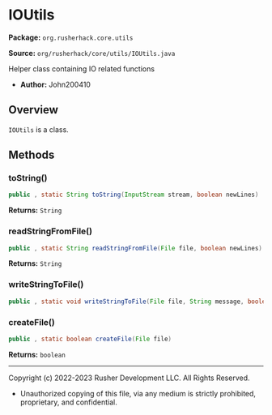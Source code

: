 # IOUtils

**Package:** `org.rusherhack.core.utils`

**Source:** `org/rusherhack/core/utils/IOUtils.java`

Helper class containing IO related functions
* **Author:** John200410



## Overview

`IOUtils` is a class.

## Methods

### toString()

```java
public , static String toString(InputStream stream, boolean newLines)
```

**Returns:** `String`

### readStringFromFile()

```java
public , static String readStringFromFile(File file, boolean newLines)
```

**Returns:** `String`

### writeStringToFile()

```java
public , static void writeStringToFile(File file, String message, boolean lineSeparator, boolean clean)
```

### createFile()

```java
public , static boolean createFile(File file)
```

**Returns:** `boolean`

---

Copyright (c) 2022-2023 Rusher Development LLC. All Rights Reserved.
* Unauthorized copying of this file, via any medium is strictly prohibited, proprietary, and confidential.
